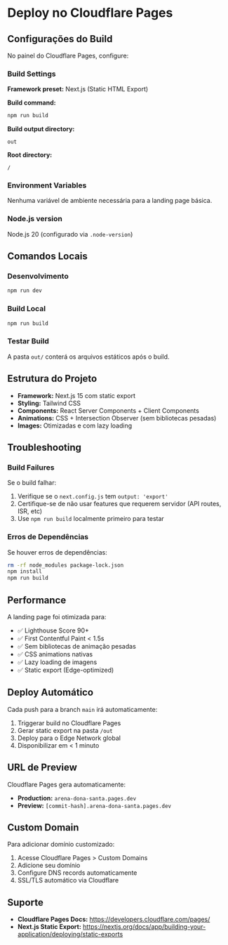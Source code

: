 # Deploy no Cloudflare Pages

## Configurações do Build

No painel do Cloudflare Pages, configure:

### Build Settings

**Framework preset:** Next.js (Static HTML Export)

**Build command:**
```bash
npm run build
```

**Build output directory:**
```
out
```

**Root directory:**
```
/
```

### Environment Variables

Nenhuma variável de ambiente necessária para a landing page básica.

### Node.js version

Node.js 20 (configurado via `.node-version`)

## Comandos Locais

### Desenvolvimento
```bash
npm run dev
```

### Build Local
```bash
npm run build
```

### Testar Build
A pasta `out/` conterá os arquivos estáticos após o build.

## Estrutura do Projeto

- **Framework:** Next.js 15 com static export
- **Styling:** Tailwind CSS
- **Components:** React Server Components + Client Components
- **Animations:** CSS + Intersection Observer (sem bibliotecas pesadas)
- **Images:** Otimizadas e com lazy loading

## Troubleshooting

### Build Failures

Se o build falhar:

1. Verifique se o `next.config.js` tem `output: 'export'`
2. Certifique-se de não usar features que requerem servidor (API routes, ISR, etc)
3. Use `npm run build` localmente primeiro para testar

### Erros de Dependências

Se houver erros de dependências:

```bash
rm -rf node_modules package-lock.json
npm install
npm run build
```

## Performance

A landing page foi otimizada para:

- ✅ Lighthouse Score 90+
- ✅ First Contentful Paint < 1.5s
- ✅ Sem bibliotecas de animação pesadas
- ✅ CSS animations nativas
- ✅ Lazy loading de imagens
- ✅ Static export (Edge-optimized)

## Deploy Automático

Cada push para a branch `main` irá automaticamente:

1. Triggerar build no Cloudflare Pages
2. Gerar static export na pasta `/out`
3. Deploy para o Edge Network global
4. Disponibilizar em < 1 minuto

## URL de Preview

Cloudflare Pages gera automaticamente:
- **Production:** `arena-dona-santa.pages.dev`
- **Preview:** `[commit-hash].arena-dona-santa.pages.dev`

## Custom Domain

Para adicionar domínio customizado:

1. Acesse Cloudflare Pages > Custom Domains
2. Adicione seu domínio
3. Configure DNS records automaticamente
4. SSL/TLS automático via Cloudflare

## Suporte

- **Cloudflare Pages Docs:** https://developers.cloudflare.com/pages/
- **Next.js Static Export:** https://nextjs.org/docs/app/building-your-application/deploying/static-exports
